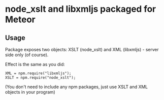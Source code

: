 node_xslt and libxmljs packaged for Meteor
==========================================

Usage
-----

Package exposes two objects: XSLT (node_xslt) and XML (libxmljs) - server side only (of course).

Effect is the same as you did:

```
XML = npm.require("libxmljs");
XSLT = npm.require("node_xslt");
```

(You don't need to include any npm packages, just use XSLT and XML objects in your program)

